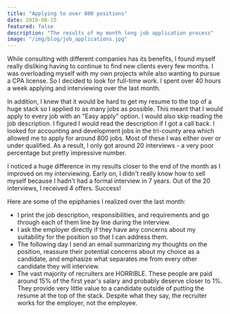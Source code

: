 ```yaml
---
title: "Applying to over 800 positions"
date: 2019-08-15
featured: false
description: "The results of my month long job application process"
image: "/img/blog/job_applications.jpg"
---
```


While consulting with different companies has its benefits, I found myself really disliking having to continue to find new clients every few months. I was overloading myself with my own projects while also wanting to pursue a CPA license. So I decided to look for full-time work. I spent over 40 hours a week applying and interviewing over the last month. 

In addition, I knew that it would be hard to get my resume to the top of a huge stack so I applied to as many jobs as possible. This meant that I would apply to every job with an "Easy apply" option. I would also skip reading the job description. I figured I would read the description if I got a call back. I looked for accounting and development jobs in the tri-county area which allowed me to apply for around 800 jobs. Most of these I was either over or under qualified. As a result, I only got around 20 interviews - a very poor percentage but pretty impressive number.

I noticed a huge difference in my results closer to the end of the month as I improved on my interviewing. Early on, I didn't really know how to sell myself because I hadn't had a formal interview in 7 years. Out of the 20 interviews, I received 4 offers. Success!

Here are some of the epiphanies I realized over the last month:

- I print the job description, responsibilities, and requirements and go through each of them line by line during the interview. 
- I ask the employer directly if they have any concerns about my suitability for the position so that I can address them.
- The following day I send an email summarizing my thoughts on the position, reassure their potential concerns about my choice as a candidate, and emphasize what separates me from every other candidate they will interview.
- The vast majority of recruiters are HORRIBLE. These people are paid around 15% of the first year's salary and probably deserve closer to 1%. They provide very little value to a candidate outside of putting the resume at the top of the stack. Despite what they say, the recruiter works for the employer, not the employee. 